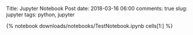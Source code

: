 Title: Jupyter Notebook Post
date: 2018-03-16 06:00
comments: true
slug: jupyter
tags: python, jupyter


{% notebook downloads/notebooks/TestNotebook.ipynb cells[1:] %}

